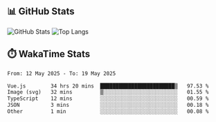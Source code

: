 ## 📊 GitHub Stats
![GitHub Stats](https://github-readme-stats.vercel.app/api?username=fe-brweb&show_icons=true&theme=shades-of-purple)
![Top Langs](https://github-readme-stats.vercel.app/api/top-langs/?username=fe-brweb&layout=compact&theme=shades-of-purple)

## ⏱️ WakaTime Stats
<!--START_SECTION:waka-->

```txt
From: 12 May 2025 - To: 19 May 2025

Vue.js        34 hrs 20 mins  ████████████████████████▒   97.53 %
Image (svg)   32 mins         ▒░░░░░░░░░░░░░░░░░░░░░░░░   01.55 %
TypeScript    12 mins         ░░░░░░░░░░░░░░░░░░░░░░░░░   00.59 %
JSON          3 mins          ░░░░░░░░░░░░░░░░░░░░░░░░░   00.18 %
Other         1 min           ░░░░░░░░░░░░░░░░░░░░░░░░░   00.08 %
```

<!--END_SECTION:waka-->
